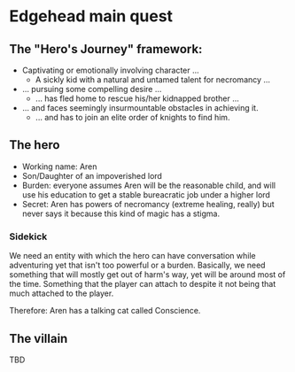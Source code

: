 # Edgehead main quest

## The "Hero's Journey" framework:

- Captivating or emotionally involving character ...
  - A sickly kid with a natural and untamed talent for necromancy ...
- ... pursuing some compelling desire ...
  - ... has fled home to rescue his/her kidnapped brother ...
- ... and faces seemingly insurmountable obstacles in achieving it.
  - ... and has to join an elite order of knights to find him.

## The hero

* Working name: Aren
* Son/Daughter of an impoverished lord
* Burden: everyone assumes Aren will be the reasonable child, and will use his education to get a stable bureacratic job under a higher lord
* Secret: Aren has powers of necromancy (extreme healing, really) but never says it because this kind of magic has a stigma.

### Sidekick

We need an entity with which the hero can have conversation while adventuring yet that isn't too powerful or a burden. Basically, we need something that will mostly get out of harm's way, yet will be around most of the time. Something that the player can attach to despite it not being that much attached to the player.

Therefore: Aren has a talking cat called Conscience.

## The villain

TBD
